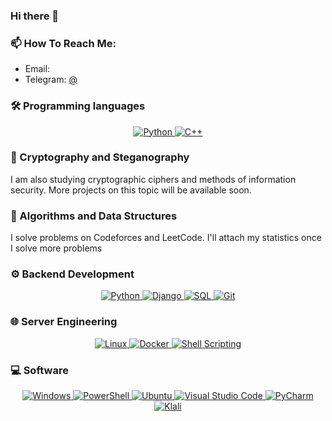 ### Hi there 👋

### 📫 How To Reach Me:

- Email: [](.com)
- Telegram: [@](h)

### 🛠 Programming languages

<a href="https://github.com/Ileriayo/markdown-badges">
  <p align="center">
    <img alt="Python" src="https://img.shields.io/badge/Python-3776AB?style=for-the-badge&logo=python&logoColor=white"/>
    <img alt="C++" src = "https://img.shields.io/badge/c++-%2300599C.svg?style=for-the-badge&logo=c%2B%2B&logoColor=white"/>
    
  </p>
</a>

### 🔐 Cryptography and Steganography

I am also studying cryptographic ciphers and methods of information security. More projects on this topic will be available soon.

### 📄 Algorithms and Data Structures

I solve problems on Codeforces and LeetCode. I'll attach my statistics once I solve more problems

### ⚙︎ Backend Development
<a href="https://github.com/Ileriayo/markdown-badges">
  <p align="center">
    <img alt="Python" src="https://img.shields.io/badge/Python-3776AB?style=for-the-badge&logo=python&logoColor=white"/>
    <img alt="Django" src="https://img.shields.io/badge/Django-092E20?style=for-the-badge&logo=django&logoColor=white"/>
    <img alt="SQL" src="https://img.shields.io/badge/SQL-003B57?style=for-the-badge&logo=sql&logoColor=white"/>
    <img alt="Git" src="https://img.shields.io/badge/git-%23F05033.svg?style=for-the-badge&logo=git&logoColor=white"/>
  </p>
</a>

### 🌐 Server Engineering
<a href="https://github.com/Ileriayo/markdown-badges">
  <p align="center">
    <img alt="Linux" src="https://img.shields.io/badge/Linux-FCC624?style=for-the-badge&logo=linux&logoColor=black"/>
    <img alt="Docker" src="https://img.shields.io/badge/Docker-2496ED?style=for-the-badge&logo=docker&logoColor=white"/>
    <img alt="Shell Scripting" src="https://img.shields.io/badge/Shell%20Scripting-121011?style=for-the-badge&logo=gnu-bash&logoColor=white"/>
  </p>
</a>

### 💻 Software
<a href="https://github.com/Ileriayo/markdown-badges">
  <p align="center">
    <img alt="Windows" src="https://img.shields.io/badge/Windows-0078D6?style=for-the-badge&logo=windows&logoColor=white"/>
    <img alt="PowerShell" src="https://img.shields.io/badge/PowerShell-%235391FE.svg?style=for-the-badge&logo=powershell&logoColor=white"/>
    <img alt="Ubuntu" src="https://img.shields.io/badge/Ubuntu-E95420?style=for-the-badge&logo=ubuntu&logoColor=white"/>
    <img alt="Visual Studio Code" src="https://img.shields.io/badge/Visual%20Studio%20Code-0078d7.svg?style=for-the-badge&logo=visual-studio-code&logoColor=white"/>
    <img alt="PyCharm" src="https://img.shields.io/badge/pycharm-143?style=for-the-badge&logo=pycharm&logoColor=black&color=black&labelColor=green"/>
    <img alt="Klali" src="https://img.shields.io/badge/Kali-268BEE?style=for-the-badge&logo=kalilinux&logoColor=white"/>
  </p>
</a>
